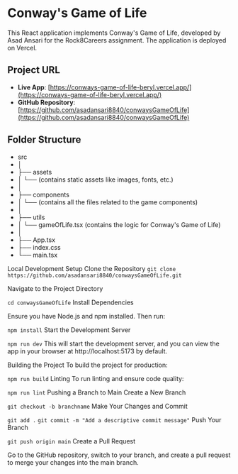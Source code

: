 # Conway's Game of Life

This React application implements Conway's Game of Life, developed by Asad Ansari for the Rock8Careers assignment. The application is deployed on Vercel.

## Project URL

-   **Live App**: [https://conways-game-of-life-beryl.vercel.app/](https://conways-game-of-life-beryl.vercel.app/)
-   **GitHub Repository**: [https://github.com/asadansari8840/conwaysGameOfLife](https://github.com/asadansari8840/conwaysGameOfLife)

## Folder Structure

- src
- │
- ├── assets
- │   └── (contains static assets like images, fonts, etc.)
- │
- ├── components
- │   └── (contains all the files related to the game components)
- │
- ├── utils
- │   └── gameOfLife.tsx (contains the logic for Conway's Game of Life)
- │
- ├── App.tsx
- ├── index.css
- └── main.tsx

Local Development Setup
Clone the Repository `git clone https://github.com/asadansari8840/conwaysGameOfLife.git`

Navigate to the Project Directory

`cd conwaysGameOfLife`
Install Dependencies

Ensure you have Node.js and npm installed. Then run:


`npm install`
Start the Development Server


`npm run dev`
This will start the development server, and you can view the app in your browser at http://localhost:5173 by default.

Building the Project
To build the project for production:


`npm run build`
Linting
To run linting and ensure code quality:


`npm run lint`
Pushing a Branch to Main
Create a New Branch


`git checkout -b branchname`
Make Your Changes and Commit


`git add .`
`git commit -m "Add a descriptive commit message"`
Push Your Branch


`git push origin main`
Create a Pull Request

Go to the GitHub repository, switch to your branch, and create a pull request to merge your changes into the main branch.
```